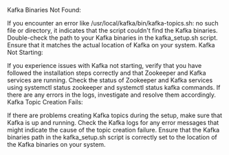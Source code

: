 
Kafka Binaries Not Found:

If you encounter an error like /usr/local/kafka/bin/kafka-topics.sh: no such file or directory, it indicates that the script couldn't find the Kafka binaries.
Double-check the path to your Kafka binaries in the kafka_setup.sh script. Ensure that it matches the actual location of Kafka on your system.
Kafka Not Starting:

If you experience issues with Kafka not starting, verify that you have followed the installation steps correctly and that Zookeeper and Kafka services are running.
Check the status of Zookeeper and Kafka services using systemctl status zookeeper and systemctl status kafka commands.
If there are any errors in the logs, investigate and resolve them accordingly.
Kafka Topic Creation Fails:

If there are problems creating Kafka topics during the setup, make sure that Kafka is up and running.
Check the Kafka logs for any error messages that might indicate the cause of the topic creation failure.
Ensure that the Kafka binaries path in the kafka_setup.sh script is correctly set to the location of the Kafka binaries on your system.
